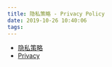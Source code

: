 ```yaml
---
title: 隐私策略 - Privacy Policy
date: 2019-10-26 10:40:06
tags:
---
```

+ [隐私策略](https://apps.btbase.site/privacy_ch.html)
+ [Privacy](https://apps.btbase.site/privacy_en.html)
